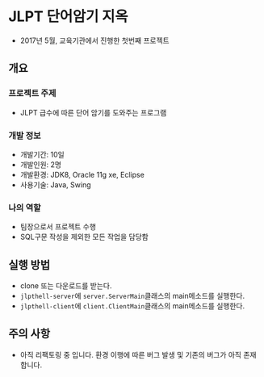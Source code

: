 # JLPT 단어암기 지옥

- 2017년 5월, 교육기관에서 진행한 첫번째 프로젝트

## 개요

### 프로젝트 주제

- JLPT 급수에 따른 단어 암기를 도와주는 프로그램

### 개발 정보

- 개발기간: 10일
- 개발인원: 2명
- 개발환경: JDK8, Oracle 11g xe, Eclipse
- 사용기술: Java, Swing

### 나의 역할

- 팀장으로서 프로젝트 수행
- SQL구문 작성을 제외한 모든 작업을 담당함

## 실행 방법

- clone 또는 다운로드를 받는다.
- `jlpthell-server`에 `server.ServerMain`클래스의 main메소드를 실행한다.
- `jlpthell-client`에 `client.ClientMain`클래스의 main메소드를 실행한다.

## 주의 사항

- 아직 리팩토링 중 입니다. 환경 이행에 따른 버그 발생 및 기존의 버그가 아직 존재합니다.